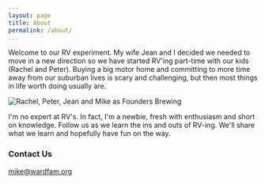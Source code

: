 ```yaml
---
layout: page  
title: About  
permalink: /about/  
...
```


Welcome to our RV experiment. My wife Jean and I decided we needed to
move in a new direction so we have started RV'ing part-time with our
kids (Rachel and Peter). Buying a big motor home and committing to more
time away from our suburban lives is scary and challenging, but then
most things in life worth doing usually are.

![Rachel, Peter, Jean and Mike as Founders
Brewing](http://i.imgur.com/BCTxigY.jpg)

I'm no expert at RV's. In fact, I'm a newbie, fresh with enthusiasm and
short on knowledge. Follow us as we learn the ins and outs of RV-ing.
We'll share what we learn and hopefully have fun on the way.

### Contact Us

<mike@wardfam.org>
